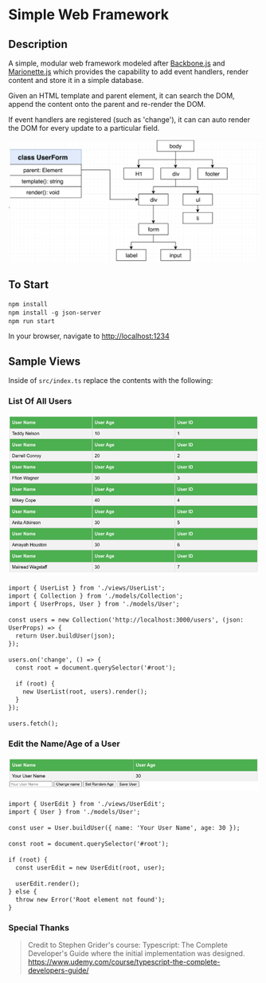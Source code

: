 # Simple Web Framework

## Description
A simple, modular web framework modeled after [Backbone.js](https://backbonejs.org/) and [Marionette.js](https://marionettejs.com/) which provides the capability to add event handlers, render content and store it in a simple database.

Given an HTML template and parent element, it can search the DOM, append the content onto the parent and re-render the DOM.  

If event handlers are registered (such as 'change'), it can can auto render the DOM for every update to a particular field.

![Design Summary](images/userform-diagram.png)

## To Start
`npm install`  
`npm install -g json-server`  
`npm run start`  

In your browser, navigate to [http://localhost:1234](http://localhost:1234)

## Sample Views
Inside of `src/index.ts` replace the contents with the following:

### List Of All Users
![User List](images/user-list-diagram.png)
```
import { UserList } from './views/UserList';
import { Collection } from './models/Collection';
import { UserProps, User } from './models/User';

const users = new Collection('http://localhost:3000/users', (json: UserProps) => {
  return User.buildUser(json);
});

users.on('change', () => {
  const root = document.querySelector('#root');

  if (root) {
    new UserList(root, users).render();
  }
});

users.fetch();
```

### Edit the Name/Age of a User
![User Edit](images/user-edit-diagram.png)
```
import { UserEdit } from './views/UserEdit';
import { User } from './models/User';

const user = User.buildUser({ name: 'Your User Name', age: 30 });

const root = document.querySelector('#root');

if (root) {
  const userEdit = new UserEdit(root, user);

  userEdit.render();
} else {
  throw new Error('Root element not found');
}
```

### Special Thanks
> Credit to Stephen Grider's course: Typescript: The Complete Developer's Guide where the initial implementation was designed.
> https://www.udemy.com/course/typescript-the-complete-developers-guide/